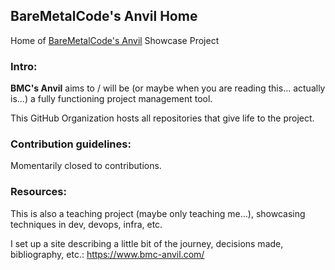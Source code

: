 ## BareMetalCode's Anvil Home

Home of [BareMetalCode's Anvil](https://www.bmc-anvil.com/) Showcase Project

### Intro:
**BMC's Anvil** aims to / will be (or maybe when you are reading this... actually is...) a fully functioning project management tool.

This GitHub Organization hosts all repositories that give life to the project.

### Contribution guidelines:
Momentarily closed to contributions.

### Resources:
This is also a teaching project (maybe only teaching me...), showcasing techniques in dev, devops, infra, etc.

I set up a site describing a little bit of the journey, decisions made, bibliography, etc.: https://www.bmc-anvil.com/
